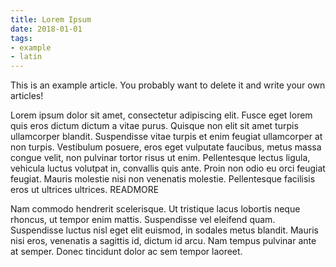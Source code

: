 ```yaml
---
title: Lorem Ipsum
date: 2018-01-01
tags: 
- example
- latin
---
```

This is an example article. You probably want to delete it and write your own articles!

Lorem ipsum dolor sit amet, consectetur adipiscing elit. Fusce eget lorem quis eros dictum dictum a vitae purus. Quisque
non elit sit amet turpis ullamcorper blandit. Suspendisse vitae turpis et enim feugiat ullamcorper at non turpis. Vestibulum
posuere, eros eget vulputate faucibus, metus massa congue velit, non pulvinar tortor risus ut enim. Pellentesque lectus ligula,
vehicula luctus volutpat in, convallis quis ante. Proin non odio eu orci feugiat feugiat. Mauris molestie nisi non venenatis
molestie. Pellentesque facilisis eros ut ultrices ultrices.
READMORE

Nam commodo hendrerit scelerisque. Ut tristique lacus lobortis neque rhoncus, ut tempor enim mattis. Suspendisse vel eleifend
quam. Suspendisse luctus nisl eget elit euismod, in sodales metus blandit. Mauris nisi eros, venenatis a sagittis id, dictum
id arcu. Nam tempus pulvinar ante at semper. Donec tincidunt dolor ac sem tempor laoreet.
